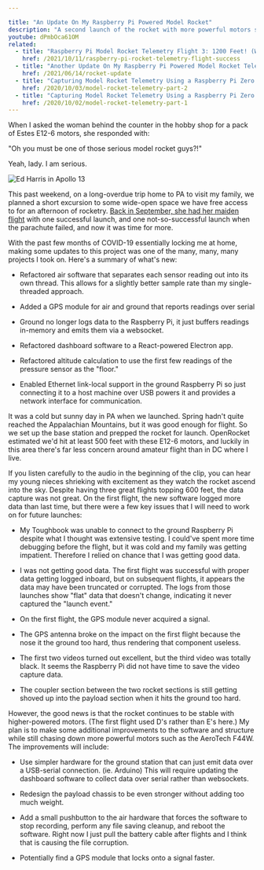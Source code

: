 ```yaml
---

title: "An Update On My Raspberry Pi Powered Model Rocket"
description: "A second launch of the rocket with more powerful motors shows some improvements, but there's still plenty of room to grow."
youtube: dPmbOca61OM
related:
  - title: "Raspberry Pi Model Rocket Telemetry Flight 3: 1200 Feet! (With Project Updates)"
    href: /2021/10/11/raspberry-pi-rocket-telemetry-flight-success
  - title: "Another Update On My Raspberry Pi Powered Model Rocket Telemetry System"
    href: /2021/06/14/rocket-update
  - title: "Capturing Model Rocket Telemetry Using a Raspberry Pi Zero (Part 2)"
    href: /2020/10/03/model-rocket-telemetry-part-2
  - title: "Capturing Model Rocket Telemetry Using a Raspberry Pi Zero (Part 1)"
    href: /2020/10/02/model-rocket-telemetry-part-1
---
```


When I asked the woman behind the counter in the hobby shop for a
pack of Estes E12-6 motors, she responded with:

"Oh you must be one of those serious model rocket guys?!"

Yeah, lady. I am serious.

![Ed Harris in Apollo 13](/images/apollo13.gif#small)

This past weekend, on a long-overdue trip home to PA to visit my family,
we planned a short excursion to some wide-open space we have free access
to for an afternoon of rocketry. [Back in September, she had her maiden flight](/2020/10/04/model-rocket-telemetry-part-2/) 
with one successful launch, and one not-so-successful launch when the 
parachute failed, and now it was time for more.

With the past few months of COVID-19 essentially locking me at home,
making some updates to this project was one of the many, many, many
projects I took on. Here's a summary of what's new:

-   Refactored air software that separates each sensor reading out into
    its own thread. This allows for a slightly better sample rate than
    my single-threaded approach.

-   Added a GPS module for air and ground that reports readings over
    serial

-   Ground no longer logs data to the Raspberry Pi, it just buffers
    readings in-memory and emits them via a websocket.

-   Refactored dashboard software to a React-powered Electron app.

-   Refactored altitude calculation to use the first few readings of the
    pressure sensor as the "floor."

-   Enabled Ethernet link-local support in the ground Raspberry Pi so
    just connecting it to a host machine over USB powers it and provides
    a network interface for communication.

It was a cold but sunny day in PA when we launched. Spring hadn't quite
reached the Appalachian Mountains, but it was good enough for flight. So
we set up the base station and prepped the rocket for launch. OpenRocket
estimated we'd hit at least 500 feet with these E12-6 motors, and
luckily in this area there's far less concern around amateur flight than
in DC where I live.

If you listen carefully to the audio in the beginning of the clip, you
can hear my young nieces shrieking with excitement as they watch the
rocket ascend into the sky. Despite having three great flights topping
600 feet, the data capture was not great. On the first flight, the new 
software logged more data than last time, but there were a few key 
issues that I will need to work on for future launches:

-   My Toughbook was unable to connect to the ground Raspberry Pi
    despite what I thought was extensive testing. I could've spent more
    time debugging before the flight, but it was cold and my family was
    getting impatient. Therefore I relied on chance that I was getting
    good data.

-   I was not getting good data. The first flight was successful with
    proper data getting logged inboard, but on subsequent flights, it
    appears the data may have been truncated or corrupted. The logs from
    those launches show "flat" data that doesn't change, indicating it
    never captured the "launch event."

-   On the first flight, the GPS module never acquired a signal.

-   The GPS antenna broke on the impact on the first flight because the
    nose it the ground too hard, thus rendering that component useless.

-   The first two videos turned out excellent, but the third video was
    totally black. It seems the Raspberry Pi did not have time to save
    the video capture data.

-   The coupler section between the two rocket sections is still getting
    shoved up into the payload section when it hits the ground too hard.

However, the good news is that the rocket continues to be stable with
higher-powered motors. (The first flight used D's rather than E's here.)
My plan is to make some additional improvements to the software and
structure while still chasing down more powerful motors such as the
AeroTech F44W. The improvements will include:

-   Use simpler hardware for the ground station that can just emit data
    over a USB-serial connection. (ie. Arduino) This will require
    updating the dashboard software to collect data over serial rather
    than websockets.

-   Redesign the payload chassis to be even stronger without adding too
    much weight.

-   Add a small pushbutton to the air hardware that forces the software
    to stop recording, perform any file saving cleanup, and reboot the
    software. Right now I just pull the battery cable after flights and
    I think that is causing the file corruption.

-   Potentially find a GPS module that locks onto a signal faster.
